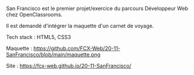 

San Francisco est le premier projet/exercice du parcours Développeur Web chez OpenClassrooms.

Il est demandé d'intégrer la maquette d'un carnet de voyage.

Tech stack : HTML5, CSS3

Maquette : https://github.com/FCX-Web/20-11-SanFrancisco/blob/main/maquette.png

Site : https://fcx-web.github.io/20-11-SanFrancisco/
